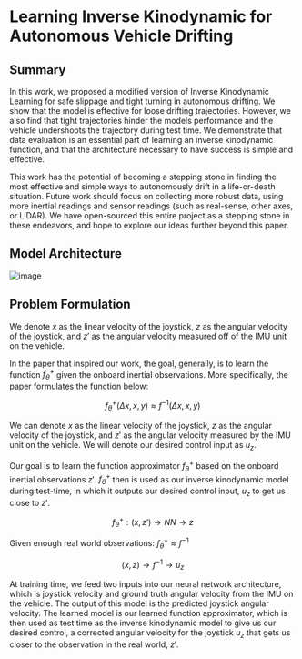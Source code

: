 # Learning Inverse Kinodynamic for Autonomous Vehicle Drifting 


## Summary
In this work, we proposed a modified version of Inverse Kinodynamic Learning for safe slippage and tight turning in autonomous drifting. We show that the model is effective for loose drifting trajectories. However, we also find that tight trajectories hinder the models performance and the vehicle undershoots the trajectory during test time. We demonstrate that data evaluation is an essential part of learning an inverse kinodynamic function, and that the architecture necessary to have success is simple and effective. 

This work has the potential of becoming a stepping stone in finding the most effective and simple ways to autonomously drift in a life-or-death situation. Future work should focus on collecting more robust data, using more inertial readings and sensor readings (such as real-sense, other axes, or LiDAR). We have open-sourced this entire project as a stepping stone in these endeavors, and hope to explore our ideas further beyond this paper.


## Model Architecture
![image](https://user-images.githubusercontent.com/61725820/234666525-a226c27b-9a0b-4167-bca0-e47f078894b6.png)

## Problem Formulation

We denote $x$ as the linear velocity of the joystick, $z$ as the angular velocity of the joystick, and $z'$ as the angular velocity measured off of the IMU unit on the vehicle. 

In the paper that inspired our work, the goal, generally, is to learn the function $f_{\theta}^{+}$ given the onboard inertial observations. More specifically, the paper formulates the function below: 

$$f_{\theta}^{+}(\Delta{x}, x, y) \approx f^{-1}(\Delta{x}, x, y)$$

We can denote $x$ as the linear velocity of the joystick, $z$ as the angular velocity of the joystick, and $z'$ as the angular velocity measured by the IMU unit on the vehicle. We will denote our desired control input as $u_{z}$. 

Our goal is to learn the function approximator $f_{\theta}^{+}$ based on the onboard inertial observations $z'$. $f_{\theta}^{+}$ then is used as our inverse kinodynamic model during test-time, in which it outputs our desired control input, $u_{z}$ to get us close to $z'$. 

$$f_{\theta}^{+}: (x, z') \rightarrow {NN} \rightarrow z $$

Given enough real world observations: $f_{\theta}^{+} \approx f^{-1}$

$$(x, z) \rightarrow f^{-1} \rightarrow u_{z}$$

At training time, we feed two inputs into our neural network architecture, which is joystick velocity and ground truth angular velocity from the IMU on the vehicle. The output of this model is the predicted joystick angular velocity. The learned model is our learned function approximator, which is then used as test time as the inverse kinodynamic model to give us our desired control, a corrected angular velocity for the joystick $u_{z}$ that gets us closer to the observation in the real world, $z'$.
